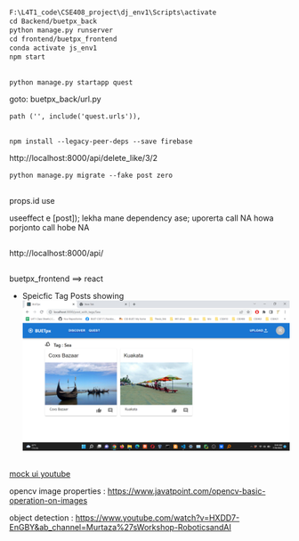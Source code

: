 ##
```
F:\L4T1_code\CSE408_project\dj_env1\Scripts\activate
cd Backend/buetpx_back
python manage.py runserver 
cd frontend/buetpx_frontend
conda activate js_env1
npm start
```




##
```
python manage.py startapp quest 
```

goto: buetpx_back/url.py

```
path ('', include('quest.urls')),
```




##


```
npm install --legacy-peer-deps --save firebase
```

http://localhost:8000/api/delete_like/3/2

```
python manage.py migrate --fake post zero
```
##

props.id use 


useeffect e [post]); lekha mane dependency ase; uporerta call NA howa porjonto call hobe NA

##

http://localhost:8000/api/

##
buetpx_frontend ==> react 

* Speicfic Tag Posts showing 
![](img/Screenshot%20(354).png)

##

[mock ui youtube](https://www.youtube.com/watch?v=tKzSnjWPtEw&t=1733s&ab_channel=AnthonySistilli)

opencv image properties : https://www.javatpoint.com/opencv-basic-operation-on-images 

object detection : https://www.youtube.com/watch?v=HXDD7-EnGBY&ab_channel=Murtaza%27sWorkshop-RoboticsandAI 




